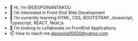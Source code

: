 - 👋 Hi, I’m @DESPOINANTAKOU
- 👀 I’m interested in Front-End Web Development 
- 🌱 I’m currently learning HTML, CSS, BOOTSTRAP, Javascript, Typescript, REACT, Next.js
- 💞️ I’m looking to collaborate on FrontEnd Applications
- 📫 How to reach me despoina10020@yahoo.com

<!---
DESPOINANTAKOU/DESPOINANTAKOU is a ✨ special ✨ repository because its `README.md` (this file) appears on your GitHub profile.
You can click the Preview link to take a look at your changes.
--->
